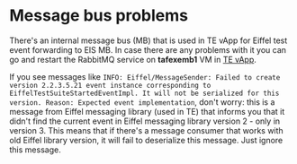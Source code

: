 <head>
    <title>Message Bus Problems</title>
</head>

# Message bus problems

There's an internal message bus (MB) that is used in TE vApp for Eiffel test event forwarding to EIS MB. In case there
are any problems with it you can go and restart the RabbitMQ service on **tafexemb1** VM in [TE vApp](te_vapp.html).

If you see messages like `INFO: Eiffel/MessageSender: Failed to create version 2.2.3.5.21 event instance corresponding to EiffelTestSuiteStartedEventImpl.
It will not be serialized for this version. Reason: Expected event implementation`, don't worry: this is a message
from Eiffel messaging library (used in TE) that informs you that it didn't find the current event in Eiffel messaging
library version 2 - only in version 3. This means that if there's a message consumer that works with old Eiffel library version,
it will fail to deserialize this message. Just ignore this message.
